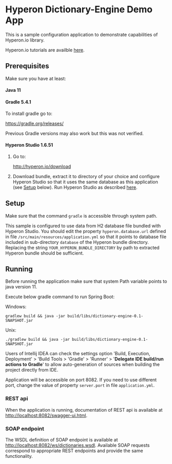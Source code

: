 # Hyperon Dictionary-Engine Demo App

This is a sample configuration application to demonstrate capabilities of Hyperon.io library. 

Hyperon.io tutorials are availble [here](https://hyperon.io/tutorials/getting-started).

## Prerequisites

Make sure you have at least:

#### Java 11

#### Gradle 5.4.1

To install gradle go to:

https://gradle.org/releases/

Previous Gradle versions may also work but this was not verified.

#### Hyperon Studio 1.6.51

1. Go to:

    http://hyperon.io/download

2. Download bundle, extract it to directory of your choice and configure 
Hyperon Studio so that it uses the same database as this application 
(see [Setup](#setup) below). Run Hyperon Studio as described 
[here](http://hyperon.io/tutorials/deploying-hyperon-studio).  

## Setup

Make sure that the command ```gradle``` is accessible through system path.

This sample is configured to use data from H2 database file bundled with Hyperon
Studio. You should edit the property ```hyperon.database.url``` defined in file 
```/src/main/resources/application.yml``` so that it points to database file included in 
sub-directory ```database``` of the Hyperon bundle directory. Replacing the string 
```YOUR_HYPERON_BUNDLE_DIRECTORY``` by path to extracted Hyperon bundle should be 
sufficient.

## Running

Before running the application make sure that system Path variable points to java version 11.

Execute below gradle command to run Spring Boot:

Windows:
   ```text
   gradlew build && java -jar build/libs/dictionary-engine-0.1-SNAPSHOT.jar
   ```

Unix:
```text
./gradlew build && java -jar build/libs/dictionary-engine-0.1-SNAPSHOT.jar
```
Users of Intellij IDEA can check the settings option 'Build, Execution, Deployment' > 
'Build Tools > 'Gradle' > 'Runner' > '**Delegate IDE build/run actions to Gradle**' to allow
auto-generation of sources when building the project directly from IDE.

Application will be accessible on port 8082. 
If you need to use different port, change the value of property  ```server.port``` 
in file ```application.yml```. 

### REST api

When the application is running, documentation of REST api is available at  
[http://localhost:8082/swagger-ui.html](http://localhost:8082/swagger-ui.html).

### SOAP endpoint

The WSDL definition of SOAP endpoint is available at 
[http://localhost:8082/ws/dictionaries.wsdl](http://localhost:8082/ws/dictionaries.wsdl). 
Available SOAP requests correspond to appropriate REST endpoints and provide the same functionality.  

